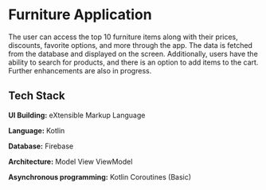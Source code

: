 
# Furniture Application

The user can access the top 10 furniture items along with their prices, discounts, favorite options, and more through the app. The data is fetched from the database and displayed on the screen. Additionally, users have the ability to search for products, and there is an option to add items to the cart. Further enhancements are also in progress.



## Tech Stack

**UI Building:** eXtensible Markup Language

**Language:** Kotlin

**Database:** Firebase 

**Architecture:** Model View ViewModel

**Asynchronous programming:** Kotlin Coroutines (Basic)
